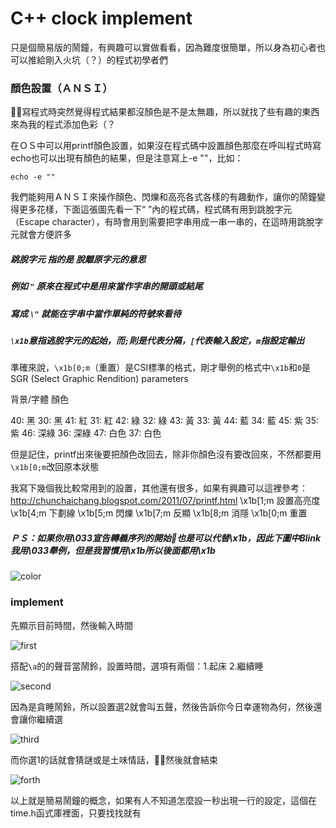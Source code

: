 # C++ clock implement
只是個簡易版的鬧鐘，有興趣可以實做看看，因為難度很簡單，所以身為初心者也可以推給剛入火坑（？）的程式初學者們

### 顏色設置（ＡＮＳＩ）
寫程式時突然覺得程式結果都沒顏色是不是太無趣，所以就找了些有趣的東西來為我的程式添加色彩（？

在ＯＳ中可以用printf顏色設置，如果沒在程式碼中設置顏色那麼在呼叫程式時寫echo也可以出現有顏色的結果，但是注意寫上-e ""，比如：

`echo -e ""`

我們能夠用ＡＮＳＩ來操作顏色、閃爍和高亮各式各樣的有趣動作，讓你的鬧鐘變得更多花樣，下面這張圖先看一下“ ”內的程式碼，程式碼有用到跳脫字元（Escape character），有時會用到需要把字串用成一串一串的，在這時用跳脫字元就會方便許多

##### 跳脫字元 指的是 脫離原字元的意思

##### 例如 `"` 原來在程式中是用來當作字串的開頭或結尾

##### 寫成 `\"` 就能在字串中當作單純的符號來看待

##### `\x1b`意指逃脫字元的起始，而`;`則是代表分隔，`[`代表輸入設定，`m`指設定輸出

準確來說，`\x1b[0;m`（重置）是CSI標準的格式，剛才舉例的格式中`\x1b`和`0`是SGR (Select Graphic Rendition) parameters

背景/字體 顏色 

40: 黑  30: 黑
41: 紅  31: 紅
42: 綠  32: 綠
43: 黃  33: 黃
44: 藍  34: 藍
45: 紫  35: 紫
46: 深綠    36: 深綠
47: 白色    37: 白色

但是記住，printf出來後要把顏色改回去，除非你顏色沒有要改回來，不然都要用`\x1b[0;m`改回原本狀態

我寫下幾個我比較常用到的設置，其他還有很多，如果有興趣可以這裡參考：http://chunchaichang.blogspot.com/2011/07/printf.html
\x1b[1;m 設置高亮度
\x1b[4;m 下劃線
\x1b[5;m 閃爍
\x1b[7;m 反顯
\x1b[8;m 消隱
\x1b[0;m 重置

##### ＰＳ：如果你用\033宣告轉義序列的開始也是可以代替\x1b，因此下圖中Blink我用\033舉例，但是我習慣用\x1b所以後面都用\x1b

![color](https://scontent.frmq2-2.fna.fbcdn.net/v/t1.15752-9/144275469_2876524729297980_3632800823634370331_n.png?_nc_cat=107&ccb=2&_nc_sid=ae9488&_nc_ohc=rcz1tGezLpUAX9ghd_S&_nc_ht=scontent.frmq2-2.fna&oh=5e6dcee91b14bea21d246dd588c474f7&oe=603FBC82)

### implement

先顯示目前時間，然後輸入時間

![first](https://scontent.frmq2-2.fna.fbcdn.net/v/t1.15752-9/144647877_231547521985520_706511538132752595_n.png?_nc_cat=109&ccb=2&_nc_sid=ae9488&_nc_ohc=kTAlAG1xvyIAX9BQ8JA&_nc_ht=scontent.frmq2-2.fna&oh=8b2568ccac5aeb8cac25fb5f94c6cc61&oe=603F0082)

搭配`\a`的的聲音當鬧鈴，設置時間，選項有兩個：1.起床 2.繼續睡

![second](https://scontent.frmq2-2.fna.fbcdn.net/v/t1.15752-9/145437100_2859228864314705_396907238929915620_n.png?_nc_cat=103&ccb=2&_nc_sid=ae9488&_nc_ohc=xTD8s8zk2T4AX-pSiL9&_nc_ht=scontent.frmq2-2.fna&oh=6b2247862d61b10a410e3707b08ba0ae&oe=603F152F)

因為是貪睡鬧鈴，所以設置選2就會叫五聲，然後告訴你今日幸運物為何，然後還會讓你繼續選

![third](https://scontent.frmq2-1.fna.fbcdn.net/v/t1.15752-9/145678898_792457034674744_5544496261822610737_n.png?_nc_cat=105&ccb=2&_nc_sid=ae9488&_nc_ohc=EJfiXRO7fOgAX_VDX6D&_nc_oc=AQnyk_YZB156m0JJ5XmJTTE-jA1K060BjFG1W3O-4YDTgX3lKg7nCuJHXCch8Zt9SOIpEwaZL8h9Fvii4v4b_kHG&_nc_ht=scontent.frmq2-1.fna&oh=7fdaac1b30b99547caf5ac79bb690cb4&oe=604086BF)

而你選1的話就會猜謎或是土味情話，然後就會結束

![forth](https://scontent.frmq2-2.fna.fbcdn.net/v/t1.15752-9/144153130_137416731538989_2596087400619191794_n.png?_nc_cat=104&ccb=2&_nc_sid=ae9488&_nc_ohc=dB29uJ4qWxMAX_ZxqJS&_nc_ht=scontent.frmq2-2.fna&oh=d079d8045875ba882316d59cfc3614fb&oe=6041BCC2)


以上就是簡易鬧鐘的概念，如果有人不知道怎麼設一秒出現一行的設定，這個在time.h函式庫裡面，只要找找就有